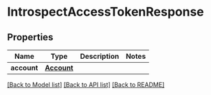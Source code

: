 # IntrospectAccessTokenResponse

## Properties
Name | Type | Description | Notes
------------ | ------------- | ------------- | -------------
**account** | [**Account**](Account.md) |  | 

[[Back to Model list]](../README.md#documentation-for-models) [[Back to API list]](../README.md#documentation-for-api-endpoints) [[Back to README]](../README.md)


